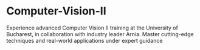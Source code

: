 # Computer-Vision-II
Experience advanced Computer Vision II training at the University of Bucharest, in collaboration with industry leader Arnia. Master cutting-edge techniques and real-world applications under expert guidance
